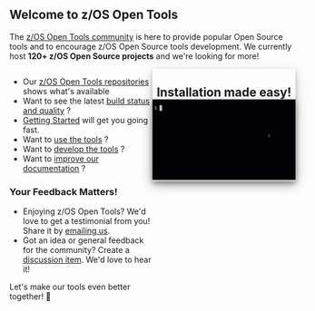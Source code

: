 ## Welcome to z/OS Open Tools

The [z/OS Open Tools community](https://github.com/ZOSOpenTools/meta/discussions) is here to provide popular Open Source tools and to encourage z/OS Open Source tools development. 
We currently host **120+ z/OS Open Source projects** and we're looking for more! 

<section class="layout">
<div style="float: right; box-shadow: 0 4px 8px 0 rgba(0, 0, 0, 0.2), 0 6px 20px 0 rgba(0, 0, 0, 0.19); width: 50%">
 <h2 align="center" style="margin-bottom:0px; padding-bottom:0px;">Installation made easy!</h2>
 <img src="images/demo.gif"  style="box-shadow: 0 4px 8px 0 rgba(0, 0, 0, 0.2), 0 6px 20px 0 rgba(0, 0, 0, 0.19);" />
</div>
<div class="grow1" style="float: left; width: 50%">


* Our [z/OS Open Tools repositories](https://github.com/ZOSOpenTools) shows what's available
 * Want to see the latest [build status and quality](Guides/../Latest.md) ?
* [Getting Started](/Guides/QuickStart.md) will get you going fast.
 * Want to [use the tools](/Guides/ThePackageManager.md) ?
 * Want to [develop the tools](/Guides/developing.md) ?
 * Want to [improve our documentation](./UpdateDocs.md) ?

### Your Feedback Matters!

* Enjoying z/OS Open Tools? We'd love to get a testimonial from you! Share it by [emailing us](mailto:fultonm@ca.ibm.com).
* Got an idea or general feedback for the community? Create a [discussion item](https://github.com/orgs/ZOSOpenTools/discussions). We'd love to hear it!

Let's make our tools even better together! 🌟

</div>
</section>

